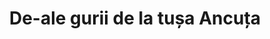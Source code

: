 ---
layout: menu_page
title: De-ale gurii de la tușa Ancuța
permalink: /deale_gurii/
data_file: deale_gurii
---